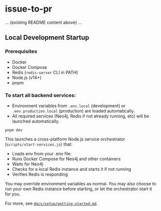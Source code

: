 # issue-to-pr

... (existing README content above) ...

## Local Development Startup

### Prerequisites
- Docker
- Docker Compose
- Redis (`redis-server` CLI in PATH)
- Node.js (v14+)
- pnpm

### To start all backend services:

- Environment variables from `.env.local` (development) or `.env.production.local` (production) are loaded automatically.
- All required services (Neo4j, Redis if not already running, etc) will be launched automatically.

```
pnpm dev
```

This launches a cross-platform Node.js service orchestrator (`scripts/start-services.js`) that:
- Loads env from your .env file
- Runs Docker Compose for Neo4j and other containers
- Waits for Neo4j
- Checks for a local Redis instance and starts it if not running
- Verifies Redis is responding

You may override environment variables as normal. You may also choose to run your own Redis instance before starting, or let the orchestrator start it for you.

For more, see [`docs/setup/getting-started.md`](docs/setup/getting-started.md).
